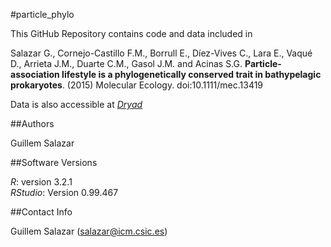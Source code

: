 #particle_phylo

This GitHub Repository contains code and data included in

Salazar G., Cornejo-Castillo F.M., Borrull E., Díez-Vives C., Lara E., Vaqué D., Arrieta J.M., Duarte C.M., Gasol J.M. and Acinas S.G. **Particle-association lifestyle is a phylogenetically conserved trait in bathypelagic prokaryotes**. (2015) Molecular Ecology. doi:10.1111/mec.13419

Data is also accessible at [*Dryad*](https://datadryad.org/handle/10255/3/workflow?workflowID=59300&stepID=reviewStep&actionID=reviewAction)

##Authors

Guillem Salazar

##Software Versions

*R*: version 3.2.1  
*RStudio*: Version 0.99.467

##Contact Info

Guillem Salazar (salazar@icm.csic.es)

